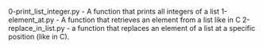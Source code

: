 0-print_list_integer.py - A function that prints all integers of a list
1-element_at.py - A function that retrieves an element from a list like in C
2-replace_in_list.py - a function that replaces an element of a list at a specific position (like in C).
